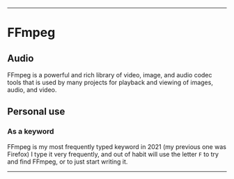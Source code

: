 
***

# FFmpeg

## Audio

FFmpeg is a powerful and rich library of video, image, and audio codec tools that is used by many projects for playback and viewing of images, audio, and video.

## Personal use

### As a keyword

FFmpeg is my most frequently typed keyword in 2021 (my previous one was Firefox) I type it very frequently, and out of habit will use the letter `F` to try and find FFmpeg, or to just start writing it.

***
